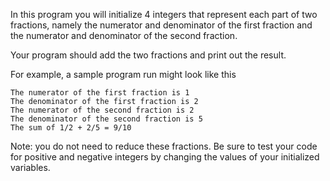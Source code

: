 In this program you will initialize 4 integers that represent each part of two fractions, 
namely the numerator and denominator of the first fraction and the numerator and denominator 
of the second fraction.

Your program should add the two fractions and print out the result.

For example, a sample program run might look like this
```
The numerator of the first fraction is 1
The denominator of the first fraction is 2
The numerator of the second fraction is 2
The denominator of the second fraction is 5
The sum of 1/2 + 2/5 = 9/10
```
Note: you do not need to reduce these fractions. 
Be sure to test your code for positive and negative integers by changing the values of your initialized variables.